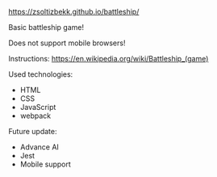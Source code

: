 https://zsoltizbekk.github.io/battleship/

Basic battleship game!

Does not support mobile browsers!

Instructions: https://en.wikipedia.org/wiki/Battleship_(game)

Used technologies: 
- HTML
- CSS
- JavaScript
- webpack

Future update:
- Advance AI
- Jest
- Mobile support
